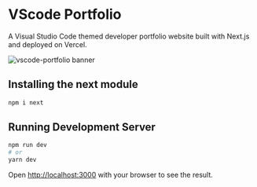 # VScode Portfolio

A Visual Studio Code themed developer portfolio website built with Next.js and deployed on Vercel.

![vscode-portfolio banner](https://i.imgur.com/haKvt2x.png)

## Installing the next module

```bash
npm i next
```

## Running Development Server

```bash
npm run dev
# or
yarn dev
```

Open [http://localhost:3000](http://localhost:3000) with your browser to see the result.